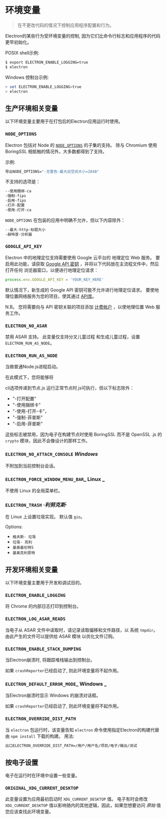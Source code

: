 # 环境变量

> 在不更改代码的情况下控制应用程序配置和行为。

Electron的某些行为受环境变量的控制, 因为它们比命令行标志和应用程序的代码更早初始化。

POSIX shell示例:

```sh
$ export ELECTRON_ENABLE_LOGGING=true
$ electron
```

Windows 控制台示例:

```powershell
> set ELECTRON_ENABLE_LOGGING=true
> electron
```

## 生产环境相关变量

以下环境变量主要用于在打包后的Electron应用运行时使用。

### `NODE_OPTIONS`

Electron 包括对 Node 的 [`NODE_OPTIONS`](https://nodejs.org/api/cli.html#cli_node_options_options) 的子集的支持。 除与 Chromium 使用 BoringSSL 相抵触的情况外，大多数都得到了支持。

示例:

```sh
导出NODE_OPTIONS="-无警告-最大旧空间大小=2048"
```

不支持的选项是：

```sh
--使用捆绑-ca
-强制-fips
-启用-fips
-打开-配置
-使用-打开-ca
```

`NODE_OPTIONS` 在包装的应用中明确不允许，但以下内容除外：

```sh
--最大-http-标题大小
-赫特普-分析器
```

### `GOOGLE_API_KEY`

Electron 中的地理定位支持需要使用 Google 云平台的 地理定位 Web 服务。 要启用此功能，请获取 [Google API 密钥](https://developers.google.com/maps/documentation/geolocation/get-api-key) ，并将以下代码放在主流程文件中，然后打开任何 浏览器窗口，以便进行地理定位请求：

```javascript
process.env.GOOGLE_API_KEY = 'YOUR_KEY_HERE'
```

默认情况下，新生成的 Google API 密钥可能不允许进行地理定位请求。 要使地理位置网络服务为您的项目，使其通过 [API库](https://console.cloud.google.com/apis/library)。

N.B。 您将需要向与 API 密钥关联的项目添加 [计费帐户](https://cloud.google.com/billing/docs/how-to/payment-methods#add_a_payment_method) ，以使地理位置 Web 服务工作。

### `ELECTRON_NO_ASAR`

禁用 ASAR 支持。 此变量仅支持分叉儿童过程 和生成儿童过程，设置 `ELECTRON_RUN_AS_NODE`。

### `ELECTRON_RUN_AS_NODE`

当做普通Node.js进程启动。

在此模式下，您将能够将</a>

cli选项传递到节点.js 运行正常节点时.js可执行，但以下标志除外：</p> 

* "-打开配置"
* "-使用捆绑卡"
* "-使用-打开-卡"，
* "-强制-菲普斯"
* "-启用-菲普斯"

这些标志被禁用，因为电子在构建节点时使用 BoringSSL 而不是 OpenSSL .js 的 `crypto` 模块，因此不会像设计的那样工作。



### `ELECTRON_NO_ATTACH_CONSOLE` _Windows_

不附加到当前控制台会话。



### ` ELECTRON_FORCE_WINDOW_MENU_BAR `_ Linux _

不使用 Linux 的全局菜单栏。



### `ELECTRON_TRASH` _·利努克斯·_

在 Linux 上设置垃圾实现。 默认值 `gio`。

Options:

* `格夫斯- 垃圾`
* `垃圾- 克利`
* `基奥基伦特5`
* `基奥克利恩特`



## 开发环境相关变量

以下环境变量主要用于开发和调试目的。



### `ELECTRON_ENABLE_LOGGING`

将 Chrome 的内部日志打印到控制台。



### `ELECTRON_LOG_ASAR_READS`

当电子从 ASAR 文件中读取时，请记录读取偏移和文件路径，以 系统 `tmpdir`。 由此产生的文件可以提供给 ASAR 模块 以优化文件订购。



### `ELECTRON_ENABLE_STACK_DUMPING`

当Electron崩溃时, 将跟踪堆栈输出到控制台。

如果 ` crashReporter `已经启动了, 则此环境变量将不起作用。



### ` ELECTRON_DEFAULT_ERROR_MODE `_ Windows _

当Electron崩溃时显示 Windows 的崩溃对话框。

如果 ` crashReporter `已经启动了, 则此环境变量将不起作用。



### `ELECTRON_OVERRIDE_DIST_PATH`

当 `electron` 包运行时，该变量告知 `electron` 命令使用指定Electron的构建代替由 `npm install` 下载的构建。 用法:



```sh
出口ELECTRON_OVERRIDE_DIST_PATH=/用户/用户名/项目/电子/输出/测试
```




## 按电子设置

电子在运行时在环境中设置一些变量。



### `ORIGINAL_XDG_CURRENT_DESKTOP`

此变量设置为应用最初启动时 `XDG_CURRENT_DESKTOP` 值。  电子有时会修改 `XDG_CURRENT_DESKTOP` 值以影响铬内的其他逻辑，因此，如果您想要访问 _原始_ 值 您应该查找此环境变量。
